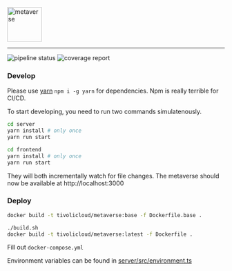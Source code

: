 <img height="80" alt="metaverse" src="https://raw.githubusercontent.com/tivolicloud/metaverse/master/logo.svg"/>

---

![pipeline status](https://git.tivolicloud.com/tivolicloud-private/metaverse/badges/master/pipeline.svg)
![coverage report](https://git.tivolicloud.com/tivolicloud-private/metaverse/badges/master/coverage.svg)

### Develop

Please use [yarn](https://yarnpkg.com) `npm i -g yarn` for dependencies. Npm is really terrible for CI/CD.

To start developing, you need to run two commands simulatenously.

```bash
cd server
yarn install # only once
yarn run start
```

```bash
cd frontend
yarn install # only once
yarn run start
```

They will both incrementally watch for file changes. The metaverse should now be available at http://localhost:3000

### Deploy

```bash
docker build -t tivolicloud/metaverse:base -f Dockerfile.base .
```

```bash
./build.sh
docker build -t tivolicloud/metaverse:latest -f Dockerfile .
```

Fill out `docker-compose.yml`

Environment variables can be found in [server/src/environment.ts](server/src/environment.ts)

<!-- ### Deploy

Make sure to **disable Nginx** when deploying to **Elastic Beanstalk**.

### Docs

https://docs.aws.amazon.com/elasticbeanstalk/latest/dg/platforms-linux-extend.html -->
